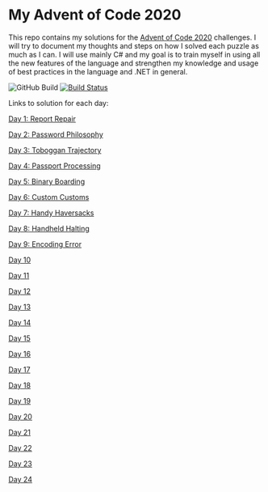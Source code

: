 # My Advent of Code 2020
This repo contains my solutions for the [Advent of Code 2020](https://adventofcode.com/) challenges. I will try to document my thoughts and steps on how I solved each puzzle as much as I can.
I will use mainly C# and my goal is to train myself in using all the new features of the language and strengthen my knowledge and usage of best practices in the language and .NET in general.

![GitHub Build](https://github.com/jooni91/advent-of-code-2020/workflows/GitHub%20Build/badge.svg)
[![Build Status](https://dev.azure.com/griesingersoftware/Advent%20of%20Code%202020/_apis/build/status/Build%20Pipeline?branchName=master)](https://dev.azure.com/griesingersoftware/Advent%20of%20Code%202020/_build/latest?definitionId=27&branchName=master)

Links to solution for each day:

[Day 1: Report Repair](https://github.com/jooni91/advent-of-code-2020/tree/master/src/Solutions/Day01)

[Day 2: Password Philosophy](https://github.com/jooni91/advent-of-code-2020/tree/master/src/Solutions/Day02)

[Day 3: Toboggan Trajectory](https://github.com/jooni91/advent-of-code-2020/tree/master/src/Solutions/Day03)

[Day 4: Passport Processing](https://github.com/jooni91/advent-of-code-2020/tree/master/src/Solutions/Day04)

[Day 5: Binary Boarding](https://github.com/jooni91/advent-of-code-2020/tree/master/src/Solutions/Day05)

[Day 6: Custom Customs](https://github.com/jooni91/advent-of-code-2020/tree/master/src/Solutions/Day06)

[Day 7: Handy Haversacks](https://github.com/jooni91/advent-of-code-2020/tree/master/src/Solutions/Day07)

[Day 8: Handheld Halting](https://github.com/jooni91/advent-of-code-2020/tree/master/src/Solutions/Day08)

[Day 9: Encoding Error](https://github.com/jooni91/advent-of-code-2020/tree/master/src/Solutions/Day09)

[Day 10](https://github.com/jooni91/advent-of-code-2020/tree/master/src/Solutions/Day10)

[Day 11](https://github.com/jooni91/advent-of-code-2020/tree/master/src/Solutions/Day11)

[Day 12](https://github.com/jooni91/advent-of-code-2020/tree/master/src/Solutions/Day12)

[Day 13](https://github.com/jooni91/advent-of-code-2020/tree/master/src/Solutions/Day13)

[Day 14](https://github.com/jooni91/advent-of-code-2020/tree/master/src/Solutions/Day14)

[Day 15](https://github.com/jooni91/advent-of-code-2020/tree/master/src/Solutions/Day15)

[Day 16](https://github.com/jooni91/advent-of-code-2020/tree/master/src/Solutions/Day16)

[Day 17](https://github.com/jooni91/advent-of-code-2020/tree/master/src/Solutions/Day17)

[Day 18](https://github.com/jooni91/advent-of-code-2020/tree/master/src/Solutions/Day18)

[Day 19](https://github.com/jooni91/advent-of-code-2020/tree/master/src/Solutions/Day19)

[Day 20](https://github.com/jooni91/advent-of-code-2020/tree/master/src/Solutions/Day20)

[Day 21](https://github.com/jooni91/advent-of-code-2020/tree/master/src/Solutions/Day21)

[Day 22](https://github.com/jooni91/advent-of-code-2020/tree/master/src/Solutions/Day22)

[Day 23](https://github.com/jooni91/advent-of-code-2020/tree/master/src/Solutions/Day23)

[Day 24](https://github.com/jooni91/advent-of-code-2020/tree/master/src/Solutions/Day24)

